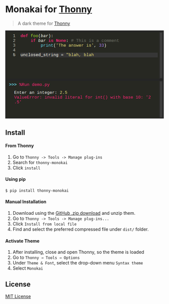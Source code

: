 # Monakai for [Thonny](https://thonny.org)

> A dark theme for [Thonny](https://thonny.org)

![Screenshot](./screenshot.png)

## Install

#### From Thonny

1. Go to `Thonny -> Tools -> Manage plug-ins`
2. Search for `thonny-monokai`
3. Click `install`

#### Using pip

    $ pip install thonny-monokai

#### Manual Installation

1. Download using the [GitHub .zip download](https://github.com/rodneybbjr/thonny-monokai/archive/refs/heads/main.zip) and unzip them.
2. Go to `Thonny -> Tools -> Manage plug-ins...`
3. Click `Install from local file`
4. Find and select the preferred compressed file under `dist/` folder.

#### Activate Theme

1. After installing, close and open Thonny, so the theme is loaded
2. Go to `Thonny → Tools → Options`
3. Under `Theme & Font`, select the drop-down menu `Syntax theme`
4. Select `Monokai`


## License

[MIT License](./LICENSE)
